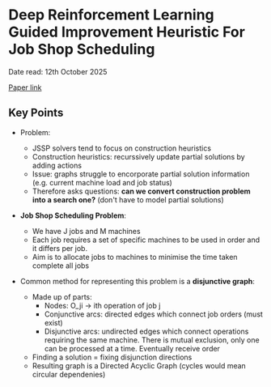 # Deep Reinforcement Learning Guided Improvement Heuristic For Job Shop Scheduling

Date read: 12th October 2025

[Paper link]()

## Key Points

* Problem:
	* JSSP solvers tend to focus on construction heuristics
	* Construction heuristics: recurssively update partial solutions by adding actions
	* Issue: graphs struggle to encorporate partial solution information (e.g. current machine load and job status)
	* Therefore asks questions: **can we convert construction problem into a search one?** (don't have to model partial solutions)

* **Job Shop Scheduling Problem**:
	* We have J jobs and M machines
	* Each job requires a set of specific machines to be used in order and it differs per job.
	* Aim is to allocate jobs to machines to minimise the time taken complete all jobs

* Common method for representing this problem is a **disjunctive graph**:
	* Made up of parts:
		* Nodes: O_ji -> ith operation of job j
		* Conjunctive arcs: directed edges which connect job orders (must exist)
		* Disjunctive arcs: undirected edges which connect operations requiring the same machine. There is mutual exclusion, only one can be processed at a time. Eventually receive order 
	* Finding a solution = fixing disjunction directions
	* Resulting graph is a Directed Acyclic Graph (cycles would mean circular dependenies)